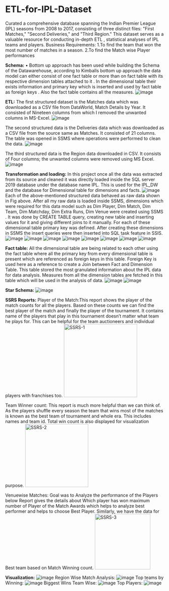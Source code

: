 # ETL-for-IPL-Dataset
Curated a comprehensive database spanning the Indian Premier League (IPL) seasons from 2008 to 2017, consisting of three distinct files: "First Matches," "Second Deliveries," and "Third Region." This dataset serves as a valuable resource for conducting in-depth ETL , statistical analyses of IPL teams and players.
Business Requirements:
1.To find the team that won the most number of matches in a season.
2.To find the Match wise Player performances

**Schema:**
•	Bottom up approach has been used while building the Schema of the Datawarehouse, according to Kimballs bottom up approach the data model can either consist of one fact table or more than on fact table with its respective dimension tables attached to it . In the dimensional table their exists information and primary key which is inserted and used by fact table as foreign keys . Also the fact table contains all the measures.
![image](https://github.com/anjalip48/ETL-for-IPL-Dataset/assets/144174001/0636a46b-5d50-44a9-be44-639a9538609f)

**ETL:**
The first structured dataset is the Matches data which was downloaded as a CSV file from DataWorld, Match Details by Year. It consisted of Nineteen columns from which I removed the unwanted columns in MS-Excel.
![image](https://github.com/anjalip48/ETL-for-IPL-Dataset/assets/144174001/54b3689c-c23a-4976-b3d1-80ede0ef9ad5)

The second structured data is the Deliveries data which was downloaded as a CSV file from the source same as Matches. It consisted of 21 columns. The table was opened in SSMS where operations were performed to clean the data. 
![image](https://github.com/anjalip48/ETL-for-IPL-Dataset/assets/144174001/9b5437de-a45d-42a9-b322-58a7ab480193)

The third structured data is the Region data downloaded in CSV. It consists of Four columns; the unwanted columns were removed using MS Excel.
![image](https://github.com/anjalip48/ETL-for-IPL-Dataset/assets/144174001/3b88a660-d1b9-4756-8677-008cfc5771e9)

**Transformation and loading:**
In this project once all the data was extracted from its source and cleaned it was directly loaded inside the SQL server 2019 database under the database name IPL. This is used for the IPL_DW and the database for Dimensional table for dimensions and facts.
![image](https://github.com/anjalip48/ETL-for-IPL-Dataset/assets/144174001/b9d6e575-d823-45b1-8d02-7b097a510a83)
Each of the above-mentioned structured data behaved as raw data shown in Fig above. After all my raw data is loaded inside SSMS, dimensions which were required for this data model such as Dim Player, Dim Match, Dim Team, Dim Matchday, Dim Extra Runs, Dim Venue were created using SSMS . It was done by CREATE TABLE query, creating new table and inserting values for it and giving different joins to it manually. For each of these dimensional table primary key was defined. After creating these dimensions in SSMS the insert queries were then inserted into SQL task feature in SSIS.
![image](https://github.com/anjalip48/ETL-for-IPL-Dataset/assets/144174001/4a59043a-037f-4683-b210-e6084f22dc07)
![image](https://github.com/anjalip48/ETL-for-IPL-Dataset/assets/144174001/4915d829-933c-4275-ba33-e72350455603)
![image](https://github.com/anjalip48/ETL-for-IPL-Dataset/assets/144174001/0bf47788-9b53-456c-8f59-88e8141ee9cd)
![image](https://github.com/anjalip48/ETL-for-IPL-Dataset/assets/144174001/b771dc7f-5350-4dad-8a20-23952263c890)
![image](https://github.com/anjalip48/ETL-for-IPL-Dataset/assets/144174001/7244398a-ec9d-408b-b926-3d0b4c017276)
![image](https://github.com/anjalip48/ETL-for-IPL-Dataset/assets/144174001/f68ad6e1-243d-4a33-a77b-2b4a481b825e)
![image](https://github.com/anjalip48/ETL-for-IPL-Dataset/assets/144174001/b123681c-5201-4660-9a9e-11b987412bbb)
![image](https://github.com/anjalip48/ETL-for-IPL-Dataset/assets/144174001/2c6ef875-93f8-4f05-8a06-cbf8635524e8)

**Fact table:** All the dimensional table are being related to each other using the fact table where all the primary key from every dimensional table is present which are referenced as foreign keys in this table. Foreign Key is used here as a reference to create a Join between Fact and Dimension Table. This table stored the most granulated information about the IPL data for data analysis. Measures from all the dimension tables are fetched in this table which will be used in the analysis of data.
![image](https://github.com/anjalip48/ETL-for-IPL-Dataset/assets/144174001/e5f51576-6a03-42d5-8bf6-1f2e1f37e80b)
![image](https://github.com/anjalip48/ETL-for-IPL-Dataset/assets/144174001/7ab5c563-fa7e-4bb2-a289-acfa5cb90a65)

**Star Schema:**
![image](https://github.com/anjalip48/ETL-for-IPL-Dataset/assets/144174001/aa4275c1-85d3-4c9e-a7c0-160e85512611)

**SSRS Reports:**
Player of the Match:This report shows the player of the match counts for all the players. Based on these counts we
can find the best player of the match and finally the player of the tournament.
It contains name of the players that play in this tournament doesn’t matter what team he plays for.
This can be helpful for the team auctioneers and individual players with franchises too.
<img width="232" alt="SSRS-1" src="https://github.com/anjalip48/ETL-for-IPL-Dataset/assets/144174001/bb7edc6b-0e7d-4df9-80bb-826db143fdb1">

Team Winner count: This report is much more helpful than we can think of. As the players shuffle every season the
team that wins most of the matches is known as the best team of tournament and whole era.
This includes names and team id. Total win count is also displayed for visualization purpose.
<img width="200" alt="SSRS-2" src="https://github.com/anjalip48/ETL-for-IPL-Dataset/assets/144174001/be21c089-8dbe-4902-bddc-d10c09aea58c">

Venuewise Matches:
Goal was to Analyze the performance of the Players below Report gives the details about Which player has won maximum number of Player of the Match Awards which helps to analyze best performer and helps to choose Best Player. Similarly, we have the data for Best team based on Match Winning count.
<img width="176" alt="SSRS-3" src="https://github.com/anjalip48/ETL-for-IPL-Dataset/assets/144174001/6627320c-15cc-45eb-8081-8d8561141323">

**Visualization:**
![image](https://github.com/anjalip48/ETL-for-IPL-Dataset/assets/144174001/9c64f230-be75-432a-b0e5-9467fc35d099)
Region Wise Match Analysis:
![image](https://github.com/anjalip48/ETL-for-IPL-Dataset/assets/144174001/632f0f9c-5889-441d-87c5-0bf43b6ac6a4)
Top teams by Winning:
![image](https://github.com/anjalip48/ETL-for-IPL-Dataset/assets/144174001/adaccca0-65d3-4ccc-bb32-050fff31cb66)
Biggest Wins Team Wise:
![image](https://github.com/anjalip48/ETL-for-IPL-Dataset/assets/144174001/67ee6fc5-d21a-4b01-8f51-6cf137210b1c)
Top Players:
![image](https://github.com/anjalip48/ETL-for-IPL-Dataset/assets/144174001/4310b65a-7b1c-4c26-901b-ff7394549952)

